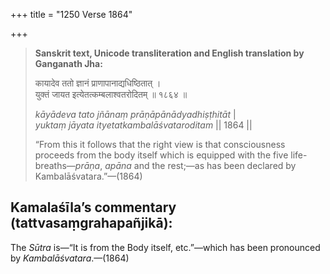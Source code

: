 +++
title = "1250 Verse 1864"

+++
> **Sanskrit text, Unicode transliteration and English translation by Ganganath Jha:** 
>
> कायादेव ततो ज्ञानं प्राणापानाद्यधिष्ठितात् ।  
> युक्तं जायत इत्येतत्कम्बलाश्वतरोदितम् ॥ १८६४ ॥ 
>
> *kāyādeva tato jñānaṃ prāṇāpānādyadhiṣṭhitāt* \|  
> *yuktaṃ jāyata ityetatkambalāśvataroditam* \|\| 1864 \|\| 
>
> “From this it follows that the right view is that consciousness proceeds from the body itself which is equipped with the five life-breaths—*prāṇa*, *apāna* and the rest;—as has been declared by Kambalāśvatara.”—(1864)



## Kamalaśīla’s commentary (tattvasaṃgrahapañjikā):

The *Sūtra* is—“It is from the Body itself, etc.”—which has been pronounced by *Kambalāśvatara*.—(1864)


